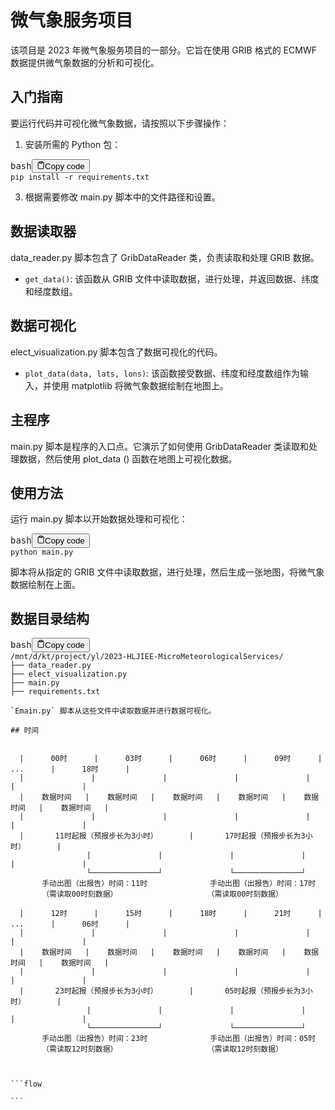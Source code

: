 # 微气象服务项目

该项目是 2023 年微气象服务项目的一部分。它旨在使用 GRIB 格式的 ECMWF 数据提供微气象数据的分析和可视化。

## 入门指南

要运行代码并可视化微气象数据，请按照以下步骤操作：

1. 安装所需的 Python 包：

<pre><div class="bg-black rounded-md mb-4"><div class="flex items-center relative text-gray-200 bg-gray-800 px-4 py-2 text-xs font-sans justify-between rounded-t-md"><span>bash</span><button class="flex ml-auto gap-2"><svg stroke="currentColor" fill="none" stroke-width="2" viewBox="0 0 24 24" stroke-linecap="round" stroke-linejoin="round" class="h-4 w-4" height="1em" width="1em" xmlns="http://www.w3.org/2000/svg"><path d="M16 4h2a2 2 0 0 1 2 2v14a2 2 0 0 1-2 2H6a2 2 0 0 1-2-2V6a2 2 0 0 1 2-2h2"></path><rect x="8" y="2" width="8" height="4" rx="1" ry="1"></rect></svg>Copy code</button></div><div class="p-4 overflow-y-auto"><code class="!whitespace-pre hljs language-bash">pip install -r requirements.txt
</code></div></div></pre>

3. 根据需要修改 main.py 脚本中的文件路径和设置。

## 数据读取器

data_reader.py 脚本包含了 GribDataReader 类，负责读取和处理 GRIB 数据。

* `get_data()`: 该函数从 GRIB 文件中读取数据，进行处理，并返回数据、纬度和经度数组。

## 数据可视化

elect_visualization.py 脚本包含了数据可视化的代码。

* `plot_data(data, lats, lons)`: 该函数接受数据、纬度和经度数组作为输入，并使用 matplotlib 将微气象数据绘制在地图上。

## 主程序

main.py 脚本是程序的入口点。它演示了如何使用 GribDataReader 类读取和处理数据，然后使用 plot_data () 函数在地图上可视化数据。

## 使用方法

运行 main.py 脚本以开始数据处理和可视化：

<pre><div class="bg-black rounded-md mb-4"><div class="flex items-center relative text-gray-200 bg-gray-800 px-4 py-2 text-xs font-sans justify-between rounded-t-md"><span>bash</span><button class="flex ml-auto gap-2"><svg stroke="currentColor" fill="none" stroke-width="2" viewBox="0 0 24 24" stroke-linecap="round" stroke-linejoin="round" class="h-4 w-4" height="1em" width="1em" xmlns="http://www.w3.org/2000/svg"><path d="M16 4h2a2 2 0 0 1 2 2v14a2 2 0 0 1-2 2H6a2 2 0 0 1-2-2V6a2 2 0 0 1 2-2h2"></path><rect x="8" y="2" width="8" height="4" rx="1" ry="1"></rect></svg>Copy code</button></div><div class="p-4 overflow-y-auto"><code class="!whitespace-pre hljs language-bash">python main.py
</code></div></div></pre>

脚本将从指定的 GRIB 文件中读取数据，进行处理，然后生成一张地图，将微气象数据绘制在上面。

## 数据目录结构

<pre><div class="bg-black rounded-md mb-4"><div class="flex items-center relative text-gray-200 bg-gray-800 px-4 py-2 text-xs font-sans justify-between rounded-t-md"><span>bash</span><button class="flex ml-auto gap-2"><svg stroke="currentColor" fill="none" stroke-width="2" viewBox="0 0 24 24" stroke-linecap="round" stroke-linejoin="round" class="h-4 w-4" height="1em" width="1em" xmlns="http://www.w3.org/2000/svg"><path d="M16 4h2a2 2 0 0 1 2 2v14a2 2 0 0 1-2 2H6a2 2 0 0 1-2-2V6a2 2 0 0 1 2-2h2"></path><rect x="8" y="2" width="8" height="4" rx="1" ry="1"></rect></svg>Copy code</button></div><div class="p-4 overflow-y-auto"><code class="!whitespace-pre hljs language-bash">/mnt/d/kt/project/yl/2023-HLJIEE-MicroMeteorologicalServices/
├── data_reader.py
├── elect_visualization.py
├── main.py
├── requirements.txt

`Emain.py` 脚本从这些文件中读取数据并进行数据可视化。

## 时间


  |      00时      |      03时      |      06时      |      09时      |      ...      |      18时      |
  |               |               |               |               |               |               |
  |    数据时间   |    数据时间   |    数据时间   |    数据时间   |    数据时间   |    数据时间   |
  |               |               |               |               |               |               |
  |       11时起报（预报步长为3小时）       |       17时起报（预报步长为3小时）       |
                 |               |               |               |               |               |
                 └───────────────┘               └───────────────┘
       手动出图（出报告）时间：11时              手动出图（出报告）时间：17时
       （需读取00时刻数据）                    （需读取00时刻数据）

  |      12时      |      15时      |      18时      |      21时      |      ...      |      06时      |
  |               |               |               |               |               |               |
  |    数据时间   |    数据时间   |    数据时间   |    数据时间   |    数据时间   |    数据时间   |
  |               |               |               |               |               |               |
  |       23时起报（预报步长为3小时）       |       05时起报（预报步长为3小时）       |
                 |               |               |               |               |               |
                 └───────────────┘               └───────────────┘
       手动出图（出报告）时间：23时              手动出图（出报告）时间：05时
       （需读取12时刻数据）                    （需读取12时刻数据）



```flow

```
